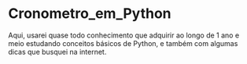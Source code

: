# Cronometro_em_Python
Aqui, usarei quase todo conhecimento que adquirir ao longo de 1 ano e meio estudando conceitos básicos de Python, e também com algumas dicas que busquei na internet.
